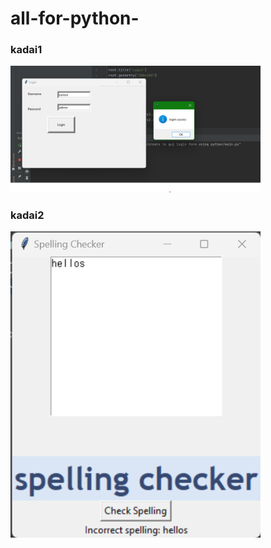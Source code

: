 # all-for-python- #
### kadai1 ###
<img src="create to gui login form using python/execution result.png" width ="400px">

### kadai2 ###

<img src="spelling chacker/execution result.png" width ="400px">

